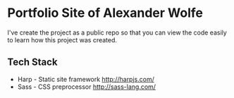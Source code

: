 Portfolio Site of Alexander Wolfe
=========
I've create the project as a public repo so that you can view the code easily to learn how this project was created.

## Tech Stack
- Harp - Static site framework http://harpjs.com/
- Sass - CSS preprocessor http://sass-lang.com/
